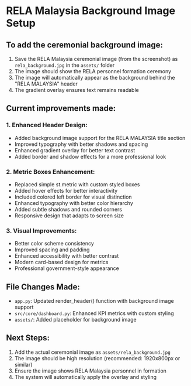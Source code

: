 # RELA Malaysia Background Image Setup

## To add the ceremonial background image:

1. Save the RELA Malaysia ceremonial image (from the screenshot) as `rela_background.jpg` in the `assets/` folder
2. The image should show the RELA personnel formation ceremony
3. The image will automatically appear as the background behind the "RELA MALAYSIA" header
4. The gradient overlay ensures text remains readable

## Current improvements made:

### 1. Enhanced Header Design:

- Added background image support for the RELA MALAYSIA title section
- Improved typography with better shadows and spacing
- Enhanced gradient overlay for better text contrast
- Added border and shadow effects for a more professional look

### 2. Metric Boxes Enhancement:

- Replaced simple st.metric with custom styled boxes
- Added hover effects for better interactivity
- Included colored left border for visual distinction
- Enhanced typography with better color hierarchy
- Added subtle shadows and rounded corners
- Responsive design that adapts to screen size

### 3. Visual Improvements:

- Better color scheme consistency
- Improved spacing and padding
- Enhanced accessibility with better contrast
- Modern card-based design for metrics
- Professional government-style appearance

## File Changes Made:

- `app.py`: Updated render_header() function with background image support
- `src/core/dashboard.py`: Enhanced KPI metrics with custom styling
- `assets/`: Added placeholder for background image

## Next Steps:

1. Add the actual ceremonial image as `assets/rela_background.jpg`
2. The image should be high resolution (recommended: 1920x800px or similar)
3. Ensure the image shows RELA Malaysia personnel in formation
4. The system will automatically apply the overlay and styling
